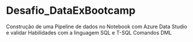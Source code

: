 # Desafio_DataExBootcamp
Construção de uma Pipeline de dados no Notebook com Azure Data Studio e validar  Habilidades com a linguagem SQL e T-SQL Comandos DML

